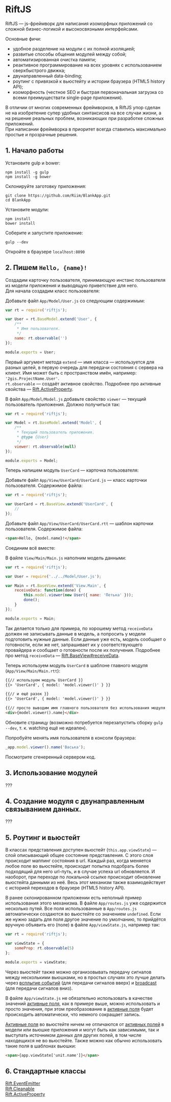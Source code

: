 # RiftJS

RiftJS — js-фреймворк для написания изоморфных приложений со сложной бизнес-логикой и высокосвязными интерфейсами.

Основные фичи:
* удобное разделение на модули с их полной изоляцией;
* развитые способы общения модулей между собой;
* автоматизированная очистка памяти;
* реактивное программирование на всех уровнях с использованием сверхбыстрого движка;
* двунаправленный data-binding;
* роутинг с привязкой к вьюстейту и истории браузера (HTML5 history API);
* изоморфность (честное SEO и быстрая первоначальная загрузка со всеми преимуществати single-page приложения).

В отличии от многих современных фреймворков, в RiftJS упор сделан не на изобретение супер удобных синтаксисов на все случаи жизни, а на решение реальных проблем, возникающих при разработке сложных приложений.  
При написании фреймворка в приоритет всегда ставились максимально простые и прозрачные решения.

## 1. Начало работы

Установите gulp и bower:
```
npm install -g gulp
npm install -g bower
```

Склонируйте заготовку приложения:
```
git clone https://github.com/Riim/BlankApp.git
cd BlankApp
```

Установите модули:
```
npm install
bower install
```

Соберите и запустите приложение:
```
gulp --dev
```

Откройте в браузере `localhost:8090`

## 2. Пишем `Hello, {name}!`

Создадим карточку пользователя, принимающую инстанс пользователя из модели приложения и выводящую приветствие для него.  
Для начала создадим класс пользователя:

Добавьте файл `App/Model/User.js` со следующим содержимым:
```js
var rt = require('riftjs');

var User = rt.BaseModel.extend('User', {
    /**
     * Имя пользователя.
     */
    name: rt.observable('')
});

module.exports = User;
```

Первый аргумент метода `extend` — имя класса — используется для разных целей, в первую очередь для передачи состояния с сервера на клиент. Имя может быть с пространством имён, например: `'2gis.ProjectName.User'`.  
`rt.observable` — создаёт активное свойство. Подробнее про активные свойства — [Rift.ActiveProperty](https://github.com/2gis/RiftJS/blob/master/docs/ActiveProperty.ru.md).

В файл `App/Model/Model.js` добавьте свойство `viewer` — текущий пользователь приложения. Должно получиться так:
```js
var rt = require('riftjs');

var Model = rt.BaseModel.extend('Model', {
    /**
     * Текущий пользователь приложения.
     * @type {User}
     */
    viewer: rt.observable(null)
});

module.exports = Model;
```

Теперь напишем модуль `UserCard` — карточка пользователя:

Добавьте файл `App/View/UserCard/UserCard.js` — класс карточки пользователя. Содержимое файла:
```js
var rt = require('riftjs');

var UserCard = rt.BaseView.extend('UserCard', {
    //
});
```

Добавьте файл `App/View/UserCard/UserCard.rtt` — шаблон карточки пользователя. Содержимое файла:
```html
<span>Hello, {model.name}!</span>
```

Соединим всё вместе:

В файле `View/Main/Main.js` наполним модель данными:
```js
var rt = require('riftjs');

var User = require('../../Model/User.js');

var Main = rt.BaseView.extend('View.Main', {
    receiveData: function(done) {
        this.model.viewer(new User({ name: 'Петька' }));
        done();
    }
});

module.exports = Main;
```
Так делается только для примера, по хорошему метод `receiveData` должен не записывать данные в модель, а попросить у модели подготовить нужные данные. Если данные уже есть, модель сообщает о готовности, если же нет, запрашивает их у соответствующего провайдера и сообщает о готовности после их получения. Подробнее про метод `receiveData` — [Rift.BaseView#receiveData](???).

Теперь используем модуль `UserCard` в шаблоне главного модуля (`App/View/Main/Main.rtt`):
```html
{{// используем модуль UserCard }}
{{> 'UserCard', { model: 'model.viewer()' } }}

{{// и ещё разок }}
{{> 'UserCard', { model: 'model.viewer()' } }}

{{// просто выводим имя главного пользователя без использования модуля }}
<div>{model.viewer().name}</div>
```

Обновите страницу (возможно потребуется перезапустить сборку `gulp --dev`, т. к. watching ещё не идеален).

Попробуйте менять имя пользователя в консоли браузера:
```js
_app.model.viewer().name('Васька');
```

Посмотрите сгенеренный сервером код.

## 3. Использование модулей

???

## 4. Создание модуля с двунаправленным связыванием данных.

???

## 5. Роутинг и вьюстейт

В классах представления доступен вьюстейт (`this.app.viewState`) — слой описывающий общее состояние представления. С этого слоя происходит маппинг состояния в url. Каждый раз, когда меняется любое поле во вьюстейте, происходит попытка подобрать более подходящий для него url-путь, и в случае успеха url обновляется. И наоборот, при переходе по локальной ссылке происходит обновление вьюстейта данными из неё. Весь этот механизм также взаимодействует с историей переходов в браузере (HTML5 history API).

В ранее склонированном приложении есть неполный пример использования этого механизма. В файле `App/routes.js` уже содержится несколько путей. Все поля использованные в `App/routes.js` автоматически создаются во вьюстейте со значением `undefined`. Если же нужно задать для поля другое значение по умолчанию, то прийдётся вручную объявить его (поле) в файле `App/viewState.js`, например так:
```js
var rt = require('riftjs');

var viewState = {
    someProp: rt.observable(5)
};

module.exports = viewState;
```

Через вьюстейт также можно организовывать передачу сигналов между несколькими вьюшками, но в простых случаях это лучше делать через [всплытие событий](???) (для передачи сигналов вверх) и [broadcast](???) (для передачи сигналов вниз).

В файле `App/viewState.js` не обязательно использовать в качестве значений [активные поля](???), как в примере выше, можно использовать и просто значения, при этом преобразование в [активные поля](???) будет происходить автоматически, что немного сокращает запись.

[Активные поля](???) во вьюстейте ничем не отличаются от [активных полей](???) в модели или вьюшке приложения и могут быть как зависимыми, так и выступать источником данных для других полей, в том числе находещихся не во вьюстейте. Также можно как обычно использовать такие поля в шаблонах вьюшки:
```html
<span>{app.viewState['unit.name']}</span>
```

## 6. Стандартные классы

[Rift.EventEmitter](https://github.com/2gis/RiftJS/blob/master/docs/EventEmitter.ru.md)  
[Rift.Cleanable](https://github.com/2gis/RiftJS/blob/master/docs/Cleanable.ru.md)  
[Rift.ActiveProperty](https://github.com/2gis/RiftJS/blob/master/docs/ActiveProperty.ru.md)
